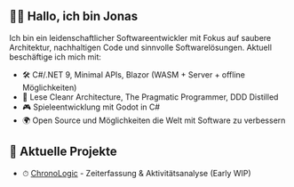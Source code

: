 ## 👋🏻 Hallo, ich bin Jonas

Ich bin ein leidenschaftlicher Softwareentwickler mit Fokus auf saubere Architektur, nachhaltigen Code und sinnvolle Softwarelösungen.
Aktuell beschäftige ich mich mit:

- 🛠 C#/.NET 9, Minimal APIs, Blazor (WASM + Server + offline Möglichkeiten)
- 🧠 Lese Cleanr Architecture, The Pragmatic Programmer, DDD Distilled
- 🎮 Spieleentwicklung mit Godot in C#
- 🌍 Open Source und Möglichkeiten die Welt mit Software zu verbessern

## 🚀 Aktuelle Projekte

- ⏱ [ChronoLogic](https://github.com/Historyon/ChronoLogic) - Zeiterfassung & Aktivitätsanalyse (Early WIP)
